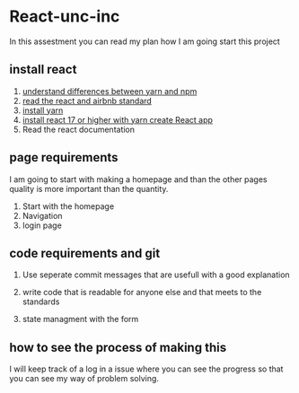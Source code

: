 # React-unc-inc

In this assestment you can read my plan how I am going start this project 


<h2>install react</h2>
<ol>
<li>
<a href="https://www.geeksforgeeks.org/difference-between-npm-and-yarn/">
understand differences between yarn and npm</a>
</li>

<li>
<a href="https://airbnb.io/javascript/react/">read the react and airbnb standard </a>

</li>

<li>
<a href="https://classic.yarnpkg.com/lang/en/docs/install/#windows-stable">install yarn</a>
</li>
 
<li>
<a href="https://create-react-app.dev/docs/getting-started/">install react 17 or higher with yarn create React app</a>

</li>
<li>Read the react documentation</li>
</ol>

<h2>page requirements</h2>
I am going to start with making a homepage and than the other pages
quality is more important than the quantity.
<ol>
<li>
Start with the homepage 
</li>
<li>
Navigation
</li>
<li>
login page
</li>

</ol>


<h2>code requirements and git</h2>
<ol>
<li>
Use seperate commit messages that are usefull with a good explanation 
</li>
<li>

write code that is readable for anyone else and that meets to the standards

</li>
<li>
state managment with the form 
</li>
</ol>

<h2>how to see the process of making this</h2>
I will keep track of a log in a issue where you
can see the progress so that you can see my way of problem solving.
